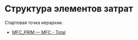 # Структура элементов затрат

Стартовая точка иерархии.

- [MFC_PRIM — MFC - Total](./level_00/MFC_PRIM.md)